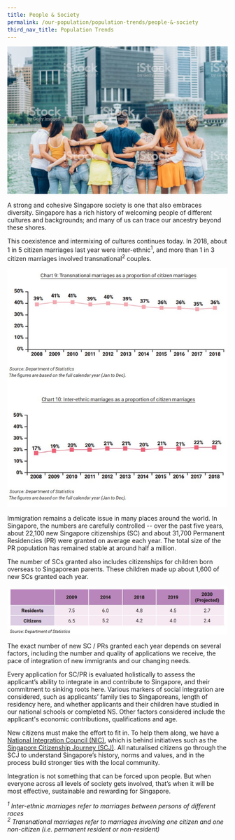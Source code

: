 ```yaml
---
title: People & Society
permalink: /our-population/population-trends/people-&-society
third_nav_title: Population Trends
---
```


![Friends of Singapore, image by iStock](/images/stock-image-4.JPG)

A strong and cohesive Singapore society is one that also embraces diversity. Singapore has a rich history of welcoming people of different cultures and backgrounds; and many of us can trace our ancestry beyond these shores.

This coexistence and intermixing of cultures continues today. In 2018, about 1 in 5 citizen marriages last year were inter-ethnic<sup>1</sup>, and more than 1 in 3 citizen marriages involved transnational<sup>2</sup> couples.

![Inter-ethnic and transnationl marriages](/images/transnational-inter-ethnic-charts.JPG)

Immigration remains a delicate issue in many places around the world. In Singapore, the numbers are carefully controlled -- over the past five years, about 22,100 new Singapore citizenships (SC) and about 31,700 Permanent Residencies (PR) were granted on average each year. The total size of the PR population has remained stable at around half a million. 

The number of SCs granted also includes citizenships for children born overseas to Singaporean parents. These children made up about 1,600 of new SCs granted each year. 

![Citizenships table](/images/table-5.JPG)

The exact number of new SC / PRs granted each year depends on several factors, including the number and quality of applications we receive, the pace of integration of new immigrants and our changing needs. 

Every application for SC/PR is evaluated holistically to assess the applicant’s ability to integrate in and contribute to Singapore, and their commitment to sinking roots here. Various markers of social integration are considered, such as applicants’ family ties to Singaporeans, length of residency here, and whether applicants and their children have studied in our national schools or completed NS. Other factors considered include the applicant's economic contributions, qualifications and age.

New citizens must make the effort to fit in. To help them along, we have a [National Integration Council (NIC)](https://www.nationalintegrationcouncil.gov.sg/), which is behind initiatives such as the [Singapore Citizenship Journey (SCJ)](https://www.nationalintegrationcouncil.gov.sg/citizenship/singapore-citizenship-journey). All naturalised citizens go through the SCJ to understand Singapore’s history, norms and values, and in the process build stronger ties with the local community. 

Integration is not something that can be forced upon people. But when everyone across all levels of society gets involved, that’s when it will be most effective, sustainable and rewarding for Singapore.


*<sup>1</sup> Inter-ethnic marriages refer to marriages between persons of different races*  
*<sup>2</sup> Transnational marriages refer to marriages involving one citizen and one non-citizen (i.e. permanent resident or non-resident)*
